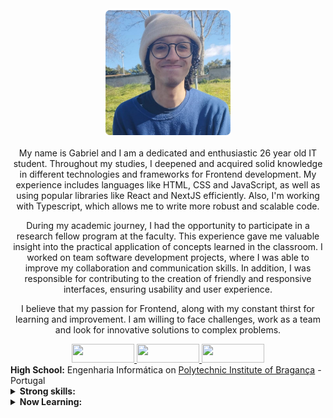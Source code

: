 <div align="center">
      <img src="WhatsApp Image 2021-09-28 at 21.23.41.jpeg.jpg" alt="Profile Photo" width="200px" style="border-radius: 10px; border: 3px solid white;"> <br>
      <p> My name is Gabriel and I am a dedicated and enthusiastic 26 year old IT student. Throughout my studies, I deepened and acquired solid knowledge in different technologies and frameworks for Frontend development. My experience includes languages ​​like HTML, CSS and JavaScript, as well as using popular libraries like React and NextJS efficiently. Also, I'm working with Typescript, which allows me to write more robust and scalable code.

During my academic journey, I had the opportunity to participate in a research fellow program at the faculty. This experience gave me valuable insight into the practical application of concepts learned in the classroom. I worked on team software development projects, where I was able to improve my collaboration and communication skills. In addition, I was responsible for contributing to the creation of friendly and responsive interfaces, ensuring usability and user experience.

I believe that my passion for Frontend, along with my constant thirst for learning and improvement. I am willing to face challenges, work as a team and look for innovative solutions to complex problems. </p>
</div>
<div align="center">
        <a href="https://instagram.com/gabrielol113" target="_blank"><img src="https://img.shields.io/badge/-Instagram-%23E4405F?style=for-the-badge&logo=instagram&logoColor=white" target="_blank" width="100px" height="30px">
        </a>
 	  <a href="https://www.twitch.tv/tixolee" target="_blank"><img                                              src="https://img.shields.io/badge/Twitch-9146FF?style=for-the-badge&logo=twitch&logoColor=white" target="_blank"                    width="100px" height="30px">
        </a>
        <a href="https://www.linkedin.com/in/gabriel-teixeira-2a3a96284/" target="_blank"><img                                            src="https://img.shields.io/badge/-LinkedIn-%230077B5?style=for-the-badge&logo=linkedin&logoColor=white"                  target="_blank"   width="100px" height="30px">
        </a> 
    
 </div>
  <strong>High School:</strong>
 Engenharia Informática on <a href="http://portal3.ipb.pt/index.php/pt/ipb">Polytechnic Institute of  Bragança</a> - Portugal <br>
 
 <div>
       <details>
            <summary> <strong>Strong skills:</strong> </summary>
                   <!--HTML icon -->
     <img src="https://raw.githubusercontent.com/devicons/devicon/master/icons/html5/html5-original.svg" width=30px height="30px"> HTML5
       <!-- CSS icon -->
     <img src="https://raw.githubusercontent.com/devicons/devicon/master/icons/css3/css3-original.svg" width=30px height="30px"> CSS3
       <!--JS icon -->
     <img src="https://raw.githubusercontent.com/devicons/devicon/master/icons/javascript/javascript-plain.svg" width=30px height="30px"> Javascript
       <!--REACT icon -->
      <img src="https://cdn.jsdelivr.net/gh/devicons/devicon/icons/react/react-original.svg"  width=30px;/>  ReactJs
      <!-- NodeJS icon -->
      <img src="https://cdn.jsdelivr.net/gh/devicons/devicon/icons/nodejs/nodejs-original.svg" width=30px;>  NodeJs
       </details>

 </div>
  
      
  <div> 
        <details> 
              <summary> <strong>Now Learning:</strong> <br> </summary>
              <!-- NextJs icon -->
              <img src="https://cdn.jsdelivr.net/gh/devicons/devicon/icons/nextjs/nextjs-original.svg" width=30px height="30px" />  NextJs
              <!-- C# icon -->
              <img src="https://cdn.jsdelivr.net/gh/devicons/devicon/icons/csharp/csharp-original.svg" width=30px height="30px" /> CSharp        
              <!-- Typescript icon -->
              <img src="https://cdn.jsdelivr.net/gh/devicons/devicon/icons/typescript/typescript-original.svg" width=30px height="30px" /> TypeScript
        </details>
 </div>
